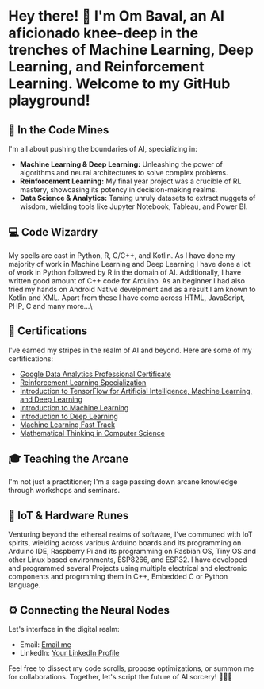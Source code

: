 # Hey there! 👋 I'm Om Baval, an AI aficionado knee-deep in the trenches of Machine Learning, Deep Learning, and Reinforcement Learning. Welcome to my GitHub playground!


## 🚀 In the Code Mines
I'm all about pushing the boundaries of AI, specializing in:
- **Machine Learning & Deep Learning:** Unleashing the power of algorithms and neural architectures to solve complex problems.
- **Reinforcement Learning:** My final year project was a crucible of RL mastery, showcasing its potency in decision-making realms.
- **Data Science & Analytics:** Taming unruly datasets to extract nuggets of wisdom, wielding tools like Jupyter Notebook, Tableau, and Power BI.

## 💻 Code Wizardry
My spells are cast in Python, R, C/C++, and Kotlin. As I have done my majority of work in Machine Learning and Deep Learning I have done a lot of work in Python followed by  R in the domain of AI. Additionally, I have written good amount of C++ code for Arduino. As an beginner I had also tried my hands on Android Native develpment and as a result I am known to Kotlin and XML. Apart from these I have  come across HTML, JavaScript, PHP, C and many more...\

## 📜 Certifications
I've earned my stripes in the realm of AI and beyond. Here are some of my certifications:
- [Google Data Analytics Professional Certificate](https://www.coursera.org/account/accomplishments/specialization/certificate/MPNP3AUB26DS)
- [Reinforcement Learning Specialization ](https://coursera.org/verify/specialization/QBDVJBLVCNFG)
- [Introduction to TensorFlow for Artificial Intelligence, Machine Learning, and Deep Learning](https://coursera.org/verify/DZSNPNF7CB8P)
- [Introduction to Machine Learning](http://verify.onwingspan.com)
- [Introduction to Deep Learning](http://verify.onwingspan.com)
- [Machine Learning Fast Track](http://verify.iali.in)
- [Mathematical Thinking in Computer Science](coursera.org/verify/MQZFLHVH4PVZ)

## 🎓 Teaching the Arcane
I'm not just a practitioner; I'm a sage passing down arcane knowledge through workshops and seminars.

## 🌌 IoT & Hardware Runes
Venturing beyond the ethereal realms of software, I've communed with IoT spirits, wielding across various Arduino boards and its programming on Arduino IDE, Raspberry Pi and its programming on Rasbian OS, Tiny OS and other Linux based environments, ESP8266, and ESP32. I have developed and programmed several Projects using multiple electrical and electronic components and progrmming them in C++, Embedded C or Python language. 

## ⚙️ Connecting the Neural Nodes
Let's interface in the digital realm:
- Email: [Email me](ombaval@gmail.com)
- LinkedIn: [Your LinkedIn Profile](www.linkedin.com/in/ombaval)

Feel free to dissect my code scrolls, propose optimizations, or summon me for collaborations. Together, let's script the future of AI sorcery! 🧙‍♂️✨
